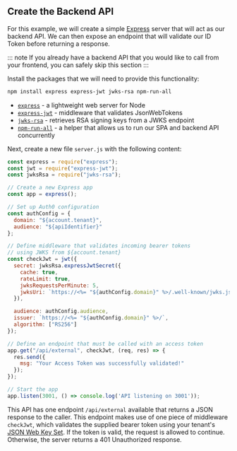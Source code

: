 ## Create the Backend API

For this example, we will create a simple [Express](https://expressjs.com/) server that will act as our backend API. We can then expose an endpoint that will validate our ID Token before returning a response.

::: note
If you already have a backend API that you would like to call from your frontend, you can safely skip this section
:::

Install the packages that we will need to provide this functionality:

```bash
npm install express express-jwt jwks-rsa npm-run-all
```

* [`express`](https://github.com/expressjs/express) - a lightweight web server for Node
* [`express-jwt`](https://www.npmjs.com/package/express-jwt) - middleware that validates JsonWebTokens
* [`jwks-rsa`](https://www.npmjs.com/package/jwks-rsa) - retrieves RSA signing keys from a JWKS endpoint
* [`npm-run-all`](https://www.npmjs.com/package/npm-run-all) - a helper that allows us to run our SPA and backend API concurrently

Next, create a new file `server.js` with the following content:

```js
const express = require("express");
const jwt = require("express-jwt");
const jwksRsa = require("jwks-rsa");

// Create a new Express app
const app = express();

// Set up Auth0 configuration
const authConfig = {
  domain: "${account.tenant}",
  audience: "${apiIdentifier}"
};

// Define middleware that validates incoming bearer tokens
// using JWKS from ${account.tenant}
const checkJwt = jwt({
  secret: jwksRsa.expressJwtSecret({
    cache: true,
    rateLimit: true,
    jwksRequestsPerMinute: 5,
    jwksUri: `https://<%= "${authConfig.domain}" %>/.well-known/jwks.json`
  }),

  audience: authConfig.audience,
  issuer: `https://<%= "${authConfig.domain}" %>/`,
  algorithm: ["RS256"]
});

// Define an endpoint that must be called with an access token
app.get("/api/external", checkJwt, (req, res) => {
  res.send({
    msg: "Your Access Token was successfully validated!"
  });
});

// Start the app
app.listen(3001, () => console.log('API listening on 3001'));
```

This API has one endpoint `/api/external` available that returns a JSON response to the caller. This endpoint makes use of one piece of middleware `checkJwt`, which validates the supplied bearer token using your tenant's [JSON Web Key Set](https://auth0.com/docs/jwks). If the token is valid, the request is allowed to continue. Otherwise, the server returns a 401 Unauthorized response.